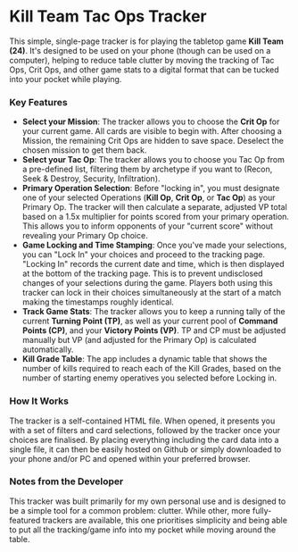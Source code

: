 # Kill Team Tac Ops Tracker

This simple, single-page tracker is for playing the tabletop game **Kill Team (24)**. It's designed to be used on your phone (though can be used on a computer), helping to reduce table clutter by moving the tracking of Tac Ops, Crit Ops, and other game stats to a digital format that can be tucked into your pocket while playing. 

### Key Features
* **Select your Mission**: The tracker allows you to choose the **Crit Op** for your current game. All cards are visible to begin with. After choosing a Mission, the remaining Crit Ops are hidden to save space. Deselect the chosen mission to get them back.
* **Select your Tac Op**: The tracker allows you to choose you Tac Op from a pre-defined list, filtering them by archetype if you want to (Recon, Seek & Destroy, Security, Infiltration).
* **Primary Operation Selection**: Before "locking in", you must designate one of your selected Operations (**Kill Op**, **Crit Op**, or **Tac Op**) as your Primary Op. The tracker will then calculate a separate, adjusted VP total based on a 1.5x multiplier for points scored from your primary operation. This allows you to inform opponents of your "current score" without revealing your Primary Op choice.
* **Game Locking and Time Stamping**: Once you've made your selections, you can "Lock In" your choices and proceed to the tracking page. "Locking In" records the current date and time, which is then displayed at the bottom of the tracking page. This is to prevent undisclosed changes of your selections during the game. Players both using this tracker can lock in their choices simultaneously at the start of a match making the timestamps roughly identical.
* **Track Game Stats**: The tracker allows you to keep a running tally of the current **Turning Point (TP)**, as well as your current pool of **Command Points (CP)**, and your **Victory Points (VP)**. TP and CP must be adjusted manually but VP (and adjusted for the Primary Op) is calculated automatically. 
* **Kill Grade Table**: The app includes a dynamic table that shows the number of kills required to reach each of the Kill Grades, based on the number of starting enemy operatives you selected before Locking in.
 
### How It Works
The tracker is a self-contained HTML file. When opened, it presents you with a set of filters and card selections, followed by the tracker once your choices are finalised. By placing everything including the card data into a single file, it can then be easily hosted on Github or simply downloaded to your phone and/or PC and opened within your preferred browser.

### Notes from the Developer
This tracker was built primarily for my own personal use and is designed to be a simple tool for a common problem: clutter. While other, more fully-featured trackers are available, this one prioritises simplicity and being able to put all the tracking/game info into my pocket while moving around the table.
